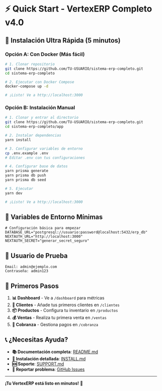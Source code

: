
# ⚡ Quick Start - VertexERP Completo v4.0

## 🚀 Instalación Ultra Rápida (5 minutos)

### Opción A: Con Docker (Más fácil)
```bash
# 1. Clonar repositorio
git clone https://github.com/TU-USUARIO/sistema-erp-completo.git
cd sistema-erp-completo

# 2. Ejecutar con Docker Compose
docker-compose up -d

# ¡Listo! Ve a http://localhost:3000
```

### Opción B: Instalación Manual
```bash
# 1. Clonar y entrar al directorio
git clone https://github.com/TU-USUARIO/sistema-erp-completo.git
cd sistema-erp-completo/app

# 2. Instalar dependencias
yarn install

# 3. Configurar variables de entorno
cp .env.example .env
# Editar .env con tus configuraciones

# 4. Configurar base de datos
yarn prisma generate
yarn prisma db push
yarn prisma db seed

# 5. Ejecutar
yarn dev

# ¡Listo! Ve a http://localhost:3000
```

## 🔑 Variables de Entorno Mínimas

```env
# Configuración básica para empezar
DATABASE_URL="postgresql://usuario:password@localhost:5432/erp_db"
NEXTAUTH_URL="http://localhost:3000"
NEXTAUTH_SECRET="generar_secret_seguro"
```

## 👤 Usuario de Prueba

```
Email: admin@ejemplo.com
Contraseña: admin123
```

## 🎯 Primeros Pasos

1. **📊 Dashboard** - Ve a `/dashboard` para métricas
2. **👥 Clientes** - Añade tus primeros clientes en `/clientes`
3. **📦 Productos** - Configura tu inventario en `/productos` 
4. **💰 Ventas** - Realiza tu primera venta en `/ventas`
5. **📱 Cobranza** - Gestiona pagos en `/cobranza`

## 📞 ¿Necesitas Ayuda?

- **📚 Documentación completa**: [README.md](README.md)
- **🔧 Instalación detallada**: [INSTALL.md](INSTALL.md)
- **🆘 Soporte**: [SUPPORT.md](SUPPORT.md)
- **🐛 Reportar problema**: [GitHub Issues](https://github.com/TU-USUARIO/sistema-erp-completo/issues)

---

**¡Tu VertexERP está listo en minutos!** 🎉

